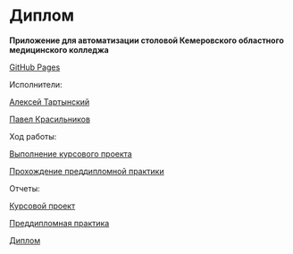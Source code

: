 # Диплом
**Приложение для автоматизации столовой Кемеровского областного медицинского колледжа**

[GitHub Pages](https://rq0.github.io/Diplom/)  

Исполнители: 

[Алексей Тартынский](https://github.com/Rq0)

[Павел Красильников](https://github.com/Pahahentikys)

Ход работы:

[Выполнение курсового проекта](https://github.com/Rq0/Diplom/blob/master/ROADMAP1.md)

[Прохождение преддипломной практики](https://github.com/Rq0/Diplom/blob/master/ROADMAP2.md)

Отчеты:

[Курсовой проект](https://github.com/Rq0/Diplom/blob/master/Отчет.docx)

[Преддипломная практика](https://github.com/Rq0/Diplom/blob/master/Preddiplomnaya_praktika_Tarynskiy_Krasilnikov.docx)

[Диплом](https://github.com/Rq0/Diplom/blob/master/Тартынский_Красильников_Диплом.docx)
